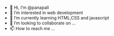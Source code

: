 - 👋 Hi, I’m @panapall
- 👀 I’m interested in web development
- 🌱 I’m currently learning HTML,CSS and javascript 
- 💞️ I’m looking to collaborate on ...
- 📫 How to reach me ...

<!---
panapall/panapall is a ✨ special ✨ repository because its `README.md` (this file) appears on your GitHub profile.
You can click the Preview link to take a look at your changes.
--->
